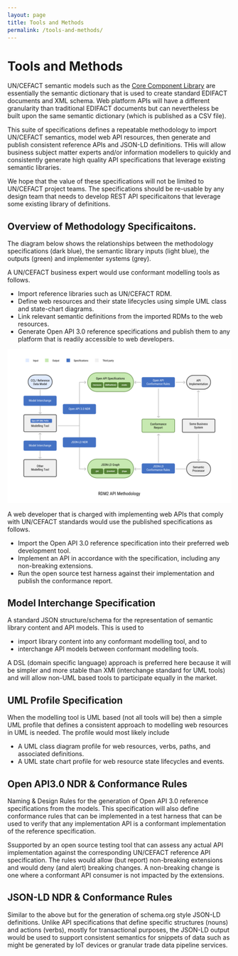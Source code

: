 ```yaml
---
layout: page
title: Tools and Methods
permalink: /tools-and-methods/
---
```

# Tools and Methods

UN/CEFACT semantic models such as the [Core Component Library](https://www.unece.org/cefact/codesfortrade/unccl/ccl_index.html) are essentially the semantic dictionary that is used to create standard EDIFACT documents and XML schema. Web platform APIs will have a different granularity than traditional EDIFACT documents but can nevertheless be built upon the same semantic dictionary (which is published as a CSV file).

This suite of specifications defines a repeatable methodology to import UN/CEFACT semantics, model web API resources, then generate and publish consistent reference APIs and JSON-LD definitions. THis will allow business subject matter experts and/or information modellers to quickly and consistently generate high quality API specifications that leverage existing semantic libraries.

We hope that the value of these specifications will not be limited to UN/CEFACT project teams. The specifications should be re-usable by any design team that needs to develop REST API specificaitons that leverage some existing library of definitions. 

## Overview of Methodology Specificaitons.

The diagram below shows the relationships between the methodology specifications (dark blue), the semantic library inputs (light blue), the outputs (green) and implementer systems (grey).

A UN/CEFACT business expert would use conformant modelling tools as follows.

* Import reference libraries such as UN/CEFACT RDM.
* Define web resources and their state lifecycles using simple UML class and state-chart diagrams. 
* Link relevant semantic definitions from the imported RDMs to the web resources.
* Generate Open API 3.0 reference specifications and publish them to any platform that is readily accessible to web developers.

![Methodology Diagram](../images/edi3-method.png)

A web developer that is charged with implementing web APIs that comply with UN/CEFACT standards would use the published specifications as follows.

* Import the Open API 3.0 reference specification into their preferred web development tool.
* Implement an API in accordance with the specification, including any non-breaking extensions.
* Run the open source test harness against their implementation and publish the conformance report.

## Model Interchange Specification

A standard JSON structure/schema for the representation of semantic library content and API models. This is used to 

* import library content into any conformant modelling tool, and to 
* interchange API models between conformant modelling tools.

A DSL (domain specific language) approach is preferred here because it will be simpler and more stable than XMI (interchange standard for UML tools) and will allow non-UML based tools to participate equally in the market.

## UML Profile Specification

When the modelling tool is UML based (not all tools will be) then a simple UML profile that defines a consistent approach to modelling web resources in UML is needed.  The profile would most likely include 

* A UML class diagram profile for web resources, verbs, paths, and associated definitions.  
* A UML state chart profile for web resource state lifecycles and events.

## Open API3.0 NDR & Conformance Rules  

Naming & Design Rules for the generation of Open API 3.0 reference specifications from the models. This specification will also define conformance rules that can be implemented in a test harness that can be used to verify that any implementation API is a conformant implementation of the reference specification.

Ssupported by an open source testing tool that can assess any actual API implementation against the corresponding UN/CEFACT reference API specification.  The rules would allow (but report) non-breaking extensions and would deny (and alert) breaking changes.  A non-breaking change is one where a conformant API consumer is not impacted by the extensions.

## JSON-LD NDR & Conformance Rules  

Similar to the above but for the generation of schema.org style JSON-LD definitions. Unlike API specifications that define specific structures (nouns) and actions (verbs), mostly for transactional purposes, the JSON-LD output would be used to support consistent semantics for snippets of data such as might be generated by IoT devices or granular trade data pipeline services.




